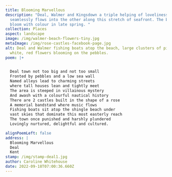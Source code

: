 ```yaml
---
title: Blooming Marvellous
description: "Deal, Walmer and Kingsdown a triple helping of loveliness, one
  seamlessly flows into the other along this stretch of seafront. The beaches
  bloom with colour in late spring. "
collection: Places
aspect: landscape
image: /img/walmer-beach-flowers-tiny.jpg
metaImage: /img/rose-castles-facebook-page.jpg
alt: Deal and Walmer fishing boats atop the beach, large clusters of pink,
  white, red flowers blooming on the pebbles.
poem: |+
  

  Deal town not too big and not too small
  Fronted by pebbles and a low sea wall
  Named alleys lead to charming streets
  where tall houses lean and tightly meet
  The area is steeped in villainous mystery 
  And awash with a colourful nautical history
  There are 2 castles built in the shape of a rose 
  A memorial bandstand where music flows
  Fishing boats sit atop the shingle beach under
  vast skies that dominate this most easterly reach
  The town once punished and harshly plundered
  Lovingly nurtured, delightful and cultured.

alignPoemLeft: false
address: |
  Blooming Marvellous 
  Deal 
  Kent
stamp: /img/stamp-deal1.jpg
author: Caroline Whitehouse
date: 2022-09-18T07:00:36.660Z
---
```

